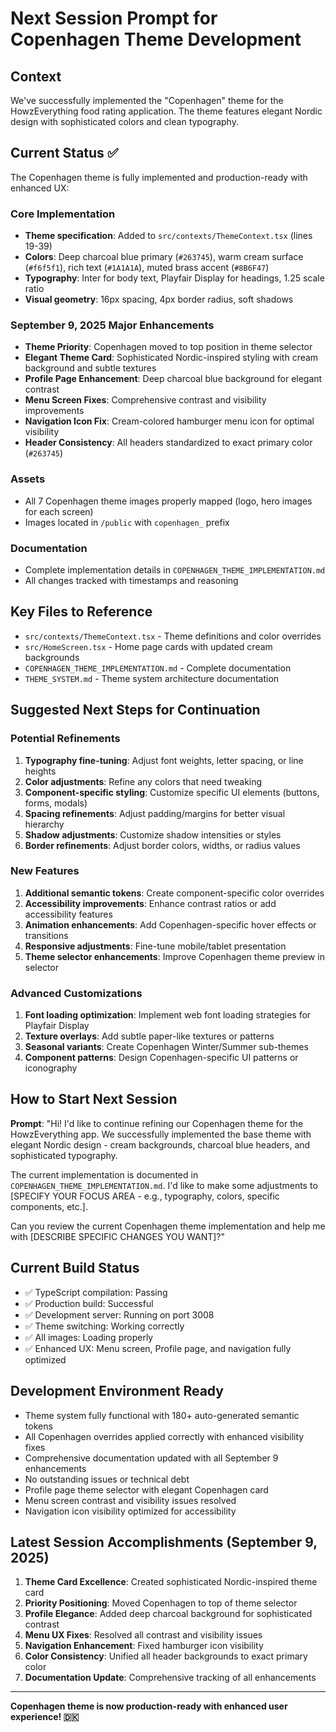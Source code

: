 # Next Session Prompt for Copenhagen Theme Development

## Context
We've successfully implemented the "Copenhagen" theme for the HowzEverything food rating application. The theme features elegant Nordic design with sophisticated colors and clean typography.

## Current Status ✅
The Copenhagen theme is fully implemented and production-ready with enhanced UX:

### Core Implementation
- **Theme specification**: Added to `src/contexts/ThemeContext.tsx` (lines 19-39)
- **Colors**: Deep charcoal blue primary (`#263745`), warm cream surface (`#f6f5f1`), rich text (`#1A1A1A`), muted brass accent (`#8B6F47`)
- **Typography**: Inter for body text, Playfair Display for headings, 1.25 scale ratio
- **Visual geometry**: 16px spacing, 4px border radius, soft shadows

### September 9, 2025 Major Enhancements
- **Theme Priority**: Copenhagen moved to top position in theme selector
- **Elegant Theme Card**: Sophisticated Nordic-inspired styling with cream background and subtle textures
- **Profile Page Enhancement**: Deep charcoal blue background for elegant contrast
- **Menu Screen Fixes**: Comprehensive contrast and visibility improvements
- **Navigation Icon Fix**: Cream-colored hamburger menu icon for optimal visibility
- **Header Consistency**: All headers standardized to exact primary color (`#263745`)

### Assets
- All 7 Copenhagen theme images properly mapped (logo, hero images for each screen)
- Images located in `/public` with `copenhagen_` prefix

### Documentation
- Complete implementation details in `COPENHAGEN_THEME_IMPLEMENTATION.md`
- All changes tracked with timestamps and reasoning

## Key Files to Reference
- `src/contexts/ThemeContext.tsx` - Theme definitions and color overrides
- `src/HomeScreen.tsx` - Home page cards with updated cream backgrounds
- `COPENHAGEN_THEME_IMPLEMENTATION.md` - Complete documentation
- `THEME_SYSTEM.md` - Theme system architecture documentation

## Suggested Next Steps for Continuation

### Potential Refinements
1. **Typography fine-tuning**: Adjust font weights, letter spacing, or line heights
2. **Color adjustments**: Refine any colors that need tweaking
3. **Component-specific styling**: Customize specific UI elements (buttons, forms, modals)
4. **Spacing refinements**: Adjust padding/margins for better visual hierarchy
5. **Shadow adjustments**: Customize shadow intensities or styles
6. **Border refinements**: Adjust border colors, widths, or radius values

### New Features
1. **Additional semantic tokens**: Create component-specific color overrides
2. **Accessibility improvements**: Enhance contrast ratios or add accessibility features
3. **Animation enhancements**: Add Copenhagen-specific hover effects or transitions
4. **Responsive adjustments**: Fine-tune mobile/tablet presentation
5. **Theme selector enhancements**: Improve Copenhagen theme preview in selector

### Advanced Customizations
1. **Font loading optimization**: Implement web font loading strategies for Playfair Display
2. **Texture overlays**: Add subtle paper-like textures or patterns
3. **Seasonal variants**: Create Copenhagen Winter/Summer sub-themes
4. **Component patterns**: Design Copenhagen-specific UI patterns or iconography

## How to Start Next Session

**Prompt**: "Hi! I'd like to continue refining our Copenhagen theme for the HowzEverything app. We successfully implemented the base theme with elegant Nordic design - cream backgrounds, charcoal blue headers, and sophisticated typography. 

The current implementation is documented in `COPENHAGEN_THEME_IMPLEMENTATION.md`. I'd like to make some adjustments to [SPECIFY YOUR FOCUS AREA - e.g., typography, colors, specific components, etc.]. 

Can you review the current Copenhagen theme implementation and help me with [DESCRIBE SPECIFIC CHANGES YOU WANT]?"

## Current Build Status
- ✅ TypeScript compilation: Passing
- ✅ Production build: Successful  
- ✅ Development server: Running on port 3008
- ✅ Theme switching: Working correctly
- ✅ All images: Loading properly
- ✅ Enhanced UX: Menu screen, Profile page, and navigation fully optimized

## Development Environment Ready
- Theme system fully functional with 180+ auto-generated semantic tokens
- All Copenhagen overrides applied correctly with enhanced visibility fixes
- Comprehensive documentation updated with all September 9 enhancements
- No outstanding issues or technical debt
- Profile page theme selector with elegant Copenhagen card
- Menu screen contrast and visibility issues resolved
- Navigation icon visibility optimized for accessibility

## Latest Session Accomplishments (September 9, 2025)
1. **Theme Card Excellence**: Created sophisticated Nordic-inspired theme card
2. **Priority Positioning**: Moved Copenhagen to top of theme selector
3. **Profile Elegance**: Added deep charcoal background for sophisticated contrast  
4. **Menu UX Fixes**: Resolved all contrast and visibility issues
5. **Navigation Enhancement**: Fixed hamburger icon visibility
6. **Color Consistency**: Unified all header backgrounds to exact primary color
7. **Documentation Update**: Comprehensive tracking of all enhancements

---
**Copenhagen theme is now production-ready with enhanced user experience! 🇩🇰**